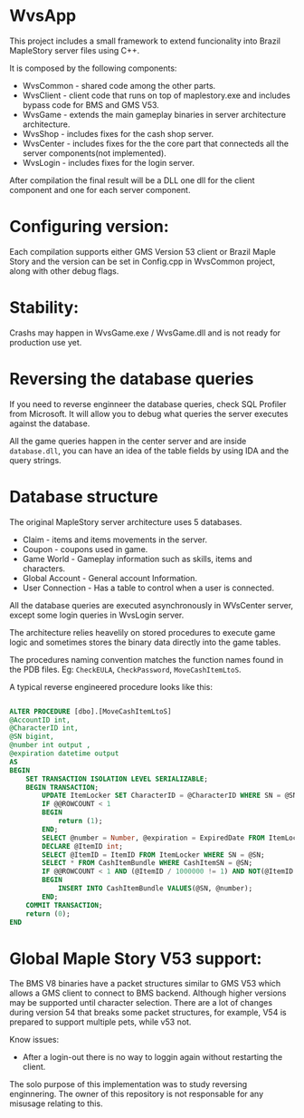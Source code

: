 # WvsApp

This project includes a small framework to extend funcionality into Brazil MapleStory server files using C++.

It is composed by the following components: 
- WvsCommon - shared code among the other parts.
- WvsClient - client code that runs on top of maplestory.exe and includes bypass code for BMS and GMS V53. 
- WvsGame - extends the main gameplay binaries in server architecture architecture. 
- WvsShop - includes fixes for the cash shop server.
- WvsCenter - includes fixes for the the core part that connecteds all the server components(not implemented).
- WvsLogin - includes fixes for the login server. 

After compilation the final result will be a DLL one dll for the client component and one for each server component.

# Configuring version:

Each compilation supports either GMS Version 53 client or Brazil Maple Story and the version can be set in Config.cpp in WvsCommon project, along with other debug flags. 

# Stability:

Crashs may happen in WvsGame.exe / WvsGame.dll and is not ready for production use yet.

# Reversing the database queries
If you need to reverse enginneer the database queries, check SQL Profiler from Microsoft. It will allow you to debug what queries the server executes against the database.

All the game queries happen in the center server and are inside `database.dll`, you can have an idea of the table fields by using IDA and the query strings.

# Database structure

The original MapleStory server architecture uses 5 databases.

- Claim - items and items movements in the server.
- Coupon - coupons used in game.
- Game World - Gameplay information such as skills, items and characters.
- Global Account - General account Information.
- User Connection - Has a table to control when a user is connected.

All the database queries are executed asynchronously in WVsCenter server, except some login queries in WvsLogin server.

The architecture relies heavelily on stored procedures to execute game logic and sometimes stores the binary data directly into the game tables.

The procedures naming convention matches the function names found in the PDB files. Eg: `CheckEULA`, `CheckPassword`, `MoveCashItemLtoS`.

A typical reverse engineered procedure looks like this: 

```sql

ALTER PROCEDURE [dbo].[MoveCashItemLtoS]
@AccountID int,
@CharacterID int,
@SN bigint,
@number int output ,
@expiration datetime output 
AS
BEGIN
	SET TRANSACTION ISOLATION LEVEL SERIALIZABLE;
	BEGIN TRANSACTION;
		UPDATE ItemLocker SET CharacterID = @CharacterID WHERE SN = @SN AND AccountID = @AccountID;
		IF @@ROWCOUNT < 1 
		BEGIN
			return (1);
		END;
		SELECT @number = Number, @expiration = ExpiredDate FROM ItemLocker WHERE SN = @SN AND CharacterID = @CharacterID;
		DECLARE @ItemID int;
		SELECT @ItemID = ItemID FROM ItemLocker WHERE SN = @SN;
		SELECT * FROM CashItemBundle WHERE CashItemSN = @SN;
		IF @@ROWCOUNT < 1 AND (@ItemID / 1000000 != 1) AND NOT(@ItemID >= 5000000 AND @ItemID <= 5000100) 
		BEGIN
			INSERT INTO CashItemBundle VALUES(@SN, @number);
		END;
	COMMIT TRANSACTION;
	return (0);
END
```

# Global Maple Story V53 support:

The BMS V8 binaries have a packet structures similar to GMS V53 which allows a GMS client  to connect  to BMS backend. Although higher versions may be supported until character selection. There are a lot of changes during version 54 that breaks some packet structures, for example, V54 is prepared to support multiple pets, while v53 not. 

Know issues:
- After a login-out there is no way to loggin again without restarting the client.

The solo purpose of this implementation was to study reversing enginnering. 
The owner of this repository is not responsable for any misusage relating to this.

